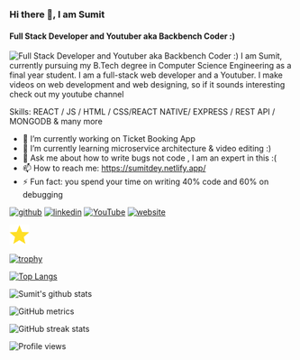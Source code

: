 ### Hi there 👋, I am Sumit
#### Full Stack Developer and Youtuber aka Backbench Coder :)
![Full Stack Developer and Youtuber aka Backbench Coder :)](https://raw.githubusercontent.com/Dey-Sumit/Dey-Sumit/main/Sumit%20Dey.png)
I am Sumit, currently pursuing my B.Tech degree in Computer Science Engineering as a final year student. I am a full-stack web developer and a Youtuber. I make videos on web development  and web designing, so if it sounds interesting check out my youtube channel

Skills: REACT / JS / HTML / CSS/REACT NATIVE/ EXPRESS / REST API / MONGODB & many more

- 🔭 I’m currently working on Ticket Booking App  
- 🌱 I’m currently learning microservice architecture & video editing :) 
- 💬 Ask me about how to write bugs not code , I am an expert in this :( 
- 📫 How to reach me: https://sumitdey.netlify.app/ 
- ⚡ Fun fact: you spend your time on writing 40% code and 60% on debugging 


[<img src='https://cdn.jsdelivr.net/npm/simple-icons@3.0.1/icons/github.svg' alt='github' height='40'>](https://github.com/Dey-Sumit)  [<img src='https://cdn.jsdelivr.net/npm/simple-icons@3.0.1/icons/linkedin.svg' alt='linkedin' height='40'>](https://www.linkedin.com/in/sumit-dey-4a04431a9//)  [<img src='https://cdn.jsdelivr.net/npm/simple-icons@3.0.1/icons/youtube.svg' alt='YouTube' height='40'>](https://www.youtube.com/channel/UClW8d1f5m0QAE_Ig024EP6A)  [<img src='https://cdn.jsdelivr.net/npm/simple-icons@3.0.1/icons/icloud.svg' alt='website' height='40'>](https://sumitdey.netlify.app/)  

<a href='https://stars.github.com/'><img src='https://raw.githubusercontent.com/acervenky/animated-github-badges/master/assets/starbadge.gif' width='35' height='35'></a> 

[![trophy](https://github-profile-trophy.vercel.app/?username=Dey-Sumit)](https://github.com/ryo-ma/github-profile-trophy)

[![Top Langs](https://github-readme-stats.vercel.app/api/top-langs/?username=Dey-Sumit)](https://github.com/anuraghazra/github-readme-stats)

![Sumit's github stats](https://github-readme-stats.vercel.app/api?username=Dey-Sumit&show_icons=true&theme=radical&show_icons=true)
  
![GitHub metrics](https://metrics.lecoq.io/Dey-Sumit)  

![GitHub streak stats](https://github-readme-streak-stats.herokuapp.com/?user=Dey-Sumit)  

![Profile views](https://gpvc.arturio.dev/Dey-Sumit)  
